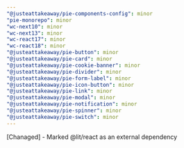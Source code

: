 ```yaml
---
"@justeattakeaway/pie-components-config": minor
"pie-monorepo": minor
"wc-next10": minor
"wc-next13": minor
"wc-react17": minor
"wc-react18": minor
"@justeattakeaway/pie-button": minor
"@justeattakeaway/pie-card": minor
"@justeattakeaway/pie-cookie-banner": minor
"@justeattakeaway/pie-divider": minor
"@justeattakeaway/pie-form-label": minor
"@justeattakeaway/pie-icon-button": minor
"@justeattakeaway/pie-link": minor
"@justeattakeaway/pie-modal": minor
"@justeattakeaway/pie-notification": minor
"@justeattakeaway/pie-spinner": minor
"@justeattakeaway/pie-switch": minor
---
```

[Chanaged] - Marked @lit/react as an external dependency
